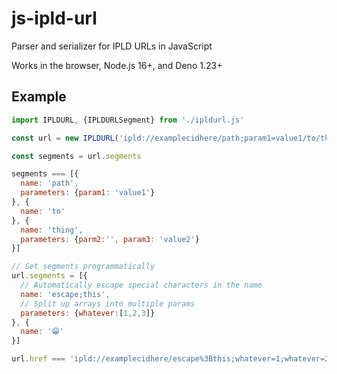 # js-ipld-url
Parser and serializer for IPLD URLs in JavaScript

Works in the browser, Node.js 16+, and Deno 1.23+

## Example

```JavaScript
import IPLDURL, {IPLDURLSegment} from './ipldurl.js'

const url = new IPLDURL('ipld://examplecidhere/path;param1=value1/to/thing;param2;param3=value2/?queryparam=whatever

const segments = url.segments

segments === [{
  name: 'path',
  parameters: {param1: 'value1'}
}, {
  name: 'to'
}, {
  name: 'thing',
  parameters: {parm2:'', param3: 'value2'}
}]

// Set segments programmatically
url.segments = [{
  // Automatically escape special characters in the name
  name: 'escape;this',
  // Split up arrays into multiple params
  parameters: {whatever:[1,2,3]}
}, {
  name: '😁'
}]

url.href === 'ipld://examplecidhere/escape%3Bthis;whatever=1;whatever=2;whatever=3/%F0%9F%98%81?queryparam=whatever'
```
